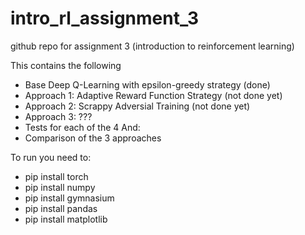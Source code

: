 # intro_rl_assignment_3
github repo for assignment 3 (introduction to reinforcement learning)

This contains the following

- Base Deep Q-Learning with epsilon-greedy strategy (done)
- Approach 1: Adaptive Reward Function Strategy (not done yet)
- Approach 2: Scrappy Adversial Training (not done yet)
- Approach 3: ???
- Tests for each of the 4 
And: 
- Comparison of the 3 approaches


To run you need to:
- pip install torch
- pip install numpy
- pip install gymnasium
- pip install pandas
- pip install matplotlib 